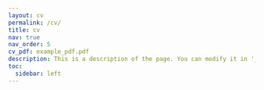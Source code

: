 ```yaml
---
layout: cv
permalink: /cv/
title: cv
nav: true
nav_order: 5
cv_pdf: example_pdf.pdf
description: This is a description of the page. You can modify it in '_pages/cv.md'. You can also change or remove the top pdf download button. further ideas: 'https://sparrow0hawk.github.io/jekyll-calendar/' or 'https://github.com/davidgundry/jekyll-google-calendar'
toc:
  sidebar: left
---
```

